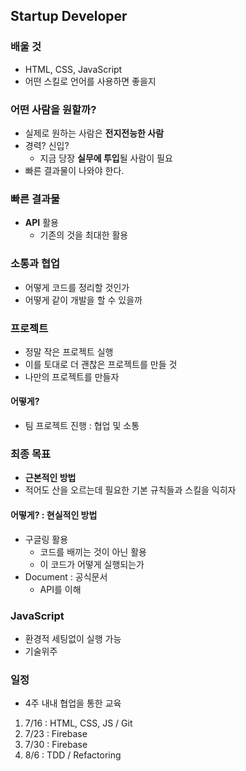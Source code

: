 ## Startup Developer

### 배울 것

- HTML, CSS, JavaScript
- 어떤 스킬로 언어를 사용하면 좋을지



### 어떤 사람을 원할까?

- 실제로 원하는 사람은 **전지전능한 사람**
- 경력? 신입?
  - 지금 당장 **실무에 투입**될 사람이 필요
- 빠른 결과물이 나와야 한다.



### 빠른 결과물

- **API** 활용 
  - 기존의 것을 최대한 활용



### 소통과 협업

- 어떻게 코드를 정리할 것인가
- 어떻게 같이 개발을 할 수 있을까



### 프로젝트

- 정말 작은 프로젝트 실행
- 이를 토대로 더 괜찮은 프로젝트를 만들 것
- 나만의 프로젝트를 만들자



#### 어떻게?

- 팀 프로젝트 진행 : 협업 및 소통



### 최종 목표

- **근본적인 방법**
- 적어도 산을 오르는데 필요한 기본 규칙들과 스킬을 익히자



#### 어떻게? : 현실적인 방법

- 구글링 활용
  - 코드를 배끼는 것이 아닌 활용
  - 이 코드가 어떻게 실행되는가
- Document : 공식문서
  - API를 이해



### JavaScript

- 환경적 세팅없이 실행 가능
- 기술위주



### 일정

- 4주 내내 협업을 통한 교육

1. 7/16 : HTML, CSS, JS / Git
2. 7/23 : Firebase
3. 7/30 : Firebase
4. 8/6 : TDD / Refactoring